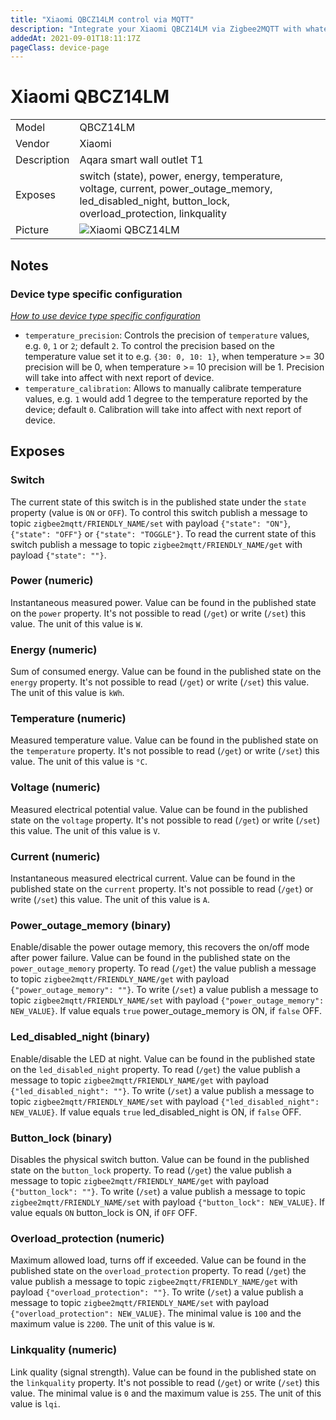 ```yaml
---
title: "Xiaomi QBCZ14LM control via MQTT"
description: "Integrate your Xiaomi QBCZ14LM via Zigbee2MQTT with whatever smart home infrastructure you are using without the vendors bridge or gateway."
addedAt: 2021-09-01T18:11:17Z
pageClass: device-page
---
```


<!-- !!!! -->
<!-- ATTENTION: This file is auto-generated through docgen! -->
<!-- You can only edit the "## Notes"-Section till next h1 (#) or h2 heading (##). -->
<!-- Do NOT use h1 or h2 heading within "## Notes"-Section. -->
<!-- !!!! -->

# Xiaomi QBCZ14LM

|     |     |
|-----|-----|
| Model | QBCZ14LM  |
| Vendor  | Xiaomi  |
| Description | Aqara smart wall outlet T1 |
| Exposes | switch (state), power, energy, temperature, voltage, current, power_outage_memory, led_disabled_night, button_lock, overload_protection, linkquality |
| Picture | ![Xiaomi QBCZ14LM](https://psi-4ward.github.io/zigbee2mqtt.io/images/devices/QBCZ14LM.jpg) |


<!-- Notes BEGIN: You can edit here. Add "## Notes" headline if not already present. -->
## Notes

### Device type specific configuration
*[How to use device type specific configuration](../guide/configuration/devices-groups.md#specific-device-options)*

* `temperature_precision`: Controls the precision of `temperature` values,
e.g. `0`, `1` or `2`; default `2`.
To control the precision based on the temperature value set it to e.g. `{30: 0, 10: 1}`,
when temperature >= 30 precision will be 0, when temperature >= 10 precision will be 1. Precision will take into affect with next report of device.
* `temperature_calibration`: Allows to manually calibrate temperature values,
e.g. `1` would add 1 degree to the temperature reported by the device; default `0`. Calibration will take into affect with next report of device.

<!-- Notes END: Do not edit below this line -->


## Exposes

### Switch 
The current state of this switch is in the published state under the `state` property (value is `ON` or `OFF`).
To control this switch publish a message to topic `zigbee2mqtt/FRIENDLY_NAME/set` with payload `{"state": "ON"}`, `{"state": "OFF"}` or `{"state": "TOGGLE"}`.
To read the current state of this switch publish a message to topic `zigbee2mqtt/FRIENDLY_NAME/get` with payload `{"state": ""}`.

### Power (numeric)
Instantaneous measured power.
Value can be found in the published state on the `power` property.
It's not possible to read (`/get`) or write (`/set`) this value.
The unit of this value is `W`.

### Energy (numeric)
Sum of consumed energy.
Value can be found in the published state on the `energy` property.
It's not possible to read (`/get`) or write (`/set`) this value.
The unit of this value is `kWh`.

### Temperature (numeric)
Measured temperature value.
Value can be found in the published state on the `temperature` property.
It's not possible to read (`/get`) or write (`/set`) this value.
The unit of this value is `°C`.

### Voltage (numeric)
Measured electrical potential value.
Value can be found in the published state on the `voltage` property.
It's not possible to read (`/get`) or write (`/set`) this value.
The unit of this value is `V`.

### Current (numeric)
Instantaneous measured electrical current.
Value can be found in the published state on the `current` property.
It's not possible to read (`/get`) or write (`/set`) this value.
The unit of this value is `A`.

### Power_outage_memory (binary)
Enable/disable the power outage memory, this recovers the on/off mode after power failure.
Value can be found in the published state on the `power_outage_memory` property.
To read (`/get`) the value publish a message to topic `zigbee2mqtt/FRIENDLY_NAME/get` with payload `{"power_outage_memory": ""}`.
To write (`/set`) a value publish a message to topic `zigbee2mqtt/FRIENDLY_NAME/set` with payload `{"power_outage_memory": NEW_VALUE}`.
If value equals `true` power_outage_memory is ON, if `false` OFF.

### Led_disabled_night (binary)
Enable/disable the LED at night.
Value can be found in the published state on the `led_disabled_night` property.
To read (`/get`) the value publish a message to topic `zigbee2mqtt/FRIENDLY_NAME/get` with payload `{"led_disabled_night": ""}`.
To write (`/set`) a value publish a message to topic `zigbee2mqtt/FRIENDLY_NAME/set` with payload `{"led_disabled_night": NEW_VALUE}`.
If value equals `true` led_disabled_night is ON, if `false` OFF.

### Button_lock (binary)
Disables the physical switch button.
Value can be found in the published state on the `button_lock` property.
To read (`/get`) the value publish a message to topic `zigbee2mqtt/FRIENDLY_NAME/get` with payload `{"button_lock": ""}`.
To write (`/set`) a value publish a message to topic `zigbee2mqtt/FRIENDLY_NAME/set` with payload `{"button_lock": NEW_VALUE}`.
If value equals `ON` button_lock is ON, if `OFF` OFF.

### Overload_protection (numeric)
Maximum allowed load, turns off if exceeded.
Value can be found in the published state on the `overload_protection` property.
To read (`/get`) the value publish a message to topic `zigbee2mqtt/FRIENDLY_NAME/get` with payload `{"overload_protection": ""}`.
To write (`/set`) a value publish a message to topic `zigbee2mqtt/FRIENDLY_NAME/set` with payload `{"overload_protection": NEW_VALUE}`.
The minimal value is `100` and the maximum value is `2200`.
The unit of this value is `W`.

### Linkquality (numeric)
Link quality (signal strength).
Value can be found in the published state on the `linkquality` property.
It's not possible to read (`/get`) or write (`/set`) this value.
The minimal value is `0` and the maximum value is `255`.
The unit of this value is `lqi`.

